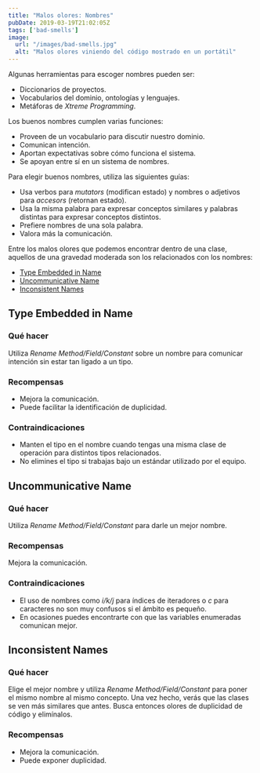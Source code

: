 ```yaml
---
title: "Malos olores: Nombres"
pubDate: 2019-03-19T21:02:05Z
tags: ['bad-smells']
image:
  url: "/images/bad-smells.jpg"
  alt: "Malos olores viniendo del código mostrado en un portátil"
---
```

Algunas herramientas para escoger nombres pueden ser:

* Diccionarios de proyectos.
* Vocabularios del dominio, ontologías y lenguajes.
* Metáforas de *Xtreme Programming*. 

Los buenos nombres cumplen varias funciones:

* Proveen de un vocabulario para discutir nuestro dominio.
* Comunican intención.
* Aportan expectativas sobre cómo funciona el sistema.
* Se apoyan entre sí en un sistema de nombres. 

Para elegir buenos nombres, utiliza las siguientes guías:

* Usa verbos para *mutators* (modifican estado) y nombres o adjetivos para *accesors* (retornan estado).
* Usa la misma palabra para expresar conceptos similares y palabras distintas para expresar conceptos distintos.
* Prefiere nombres de una sola palabra.
* Valora más la comunicación. 

Entre los malos olores que podemos encontrar dentro de una clase, aquellos de una gravedad moderada son los relacionados con los nombres:

* [Type Embedded in Name](#type-embedded-in-name)
* [Uncommunicative Name](#uncommunicative-name)
* [Inconsistent Names](#inconsistent-names)

## Type Embedded in Name
### Qué hacer

Utiliza *Rename Method/Field/Constant* sobre un nombre para comunicar intención sin estar tan ligado a un tipo.

### Recompensas

* Mejora la comunicación.
* Puede facilitar la identificación de duplicidad. 

### Contraindicaciones

* Manten el tipo en el nombre cuando tengas una misma clase de operación para distintos tipos relacionados.
* No elimines el tipo si trabajas bajo un estándar utilizado por el equipo. 

## Uncommunicative Name
### Qué hacer

Utiliza *Rename Method/Field/Constant* para darle un mejor nombre.

### Recompensas

Mejora la comunicación.

### Contraindicaciones

* El uso de nombres como *i/k/j* para índices de iteradores o *c* para caracteres no son muy confusos si el ámbito es pequeño.
* En ocasiones puedes encontrarte con que las variables enumeradas comunican mejor. 

## Inconsistent Names
### Qué hacer

Elige el mejor nombre y utiliza *Rename Method/Field/Constant* para poner el mismo nombre al mismo concepto. Una vez hecho, verás que las clases se ven más similares que antes. Busca entonces olores de duplicidad de código y elimínalos.

### Recompensas

* Mejora la comunicación.
* Puede exponer duplicidad.